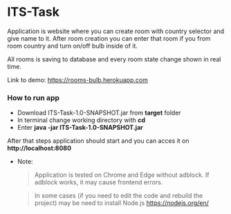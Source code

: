 # ITS-Task
 Application is website where you can create room with country selector and give name to it. After room creation you can enter that room if you from room country and turn on/off bulb inside of it. 
 
All rooms is saving to database and every room state change shown in real time.

Link to demo: https://rooms-bulb.herokuapp.com

### How to run app

* Download ITS-Task-1.0-SNAPSHOT.jar from **target** folder
* In terminal change working directory with **cd**
* Enter **java -jar ITS-Task-1.0-SNAPSHOT.jar** 

After that steps application should start and you can acces it on **http://localhost:8080**




*   Note:
    > Application is tested on Chrome and Edge without adblock. If adblock works, it may cause frontend errors.
    
    > In some cases (if you need to edit the code and rebuild the project) may be need to install Node.js https://nodejs.org/en/
